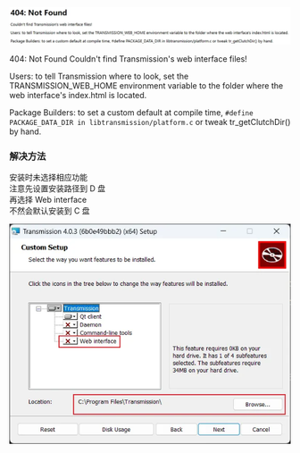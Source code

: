 ![](https://raw.githubusercontent.com/LesslsMore/blog-img/master/picgo/20250105153800.png)

404: Not Found
Couldn't find Transmission's web interface files!

Users: to tell Transmission where to look, set the TRANSMISSION_WEB_HOME environment variable to the folder where the web interface's index.html is located.

Package Builders: to set a custom default at compile time, `#define PACKAGE_DATA_DIR in libtransmission/platform.c` or tweak tr_getClutchDir() by hand.

### 解决方法
安装时未选择相应功能  
注意先设置安装路径到 D 盘  
再选择 Web interface  
不然会默认安装到 C 盘

![](https://raw.githubusercontent.com/LesslsMore/blog-img/master/picgo/20250105153820.png)
